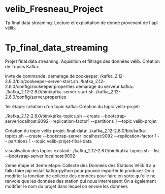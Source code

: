 # velib_Fresneau_Project
Tp final data streaming. Lecture et exploitation de donné provenant de l'api vélib. 
# Tp_final_data_streaming
Projet final data streaming. Aquisition et filtrage des données vélib.
Création de Topics Kafka:


invte de commande:
démarage de zookeeper: /kafka_2.12-2.6.0/bin/zookeeper-server-start.sh ./kafka_2.12-2.6.0/config/zookeeper.properties
démarage du serveur kafka:: ./kafka_2.12-2.6.0/bin/kafka-server-start.sh ./kafka_2.12-2.6.0/config/server.properties


1er étape: création d'un topic kafka:
Création du topic  velib-projet:

./kafka_2.12-2.6.0/bin/kafka-topics.sh --create --bootstrap-serverlocalhost:9092--replication-factor1 --partitions 1 --topic velib-projet




Création du topic velib-projet-final-data:
./kafka_2.12-2.6.0/bin/kafka-topics.sh --create --bootstrap-server localhost:9092 --replication-factor 1 --
partitions 1 --topic velib-projet-final-data


visualisation des topics existant: 
./kafka_2.12-2.6.0/bin/kafka-topics.sh --list --bootstrap-server localhost:9092

2eme étape et 3eme étape:  Collecte des Données des Stations Vélib
Il a a fallu faire pip install kafka-python pour pouvoir importer le producer 
On a modifier la fonction de collecte des données pour faire en sorte qu'elle ne renvoie que les données des station qui  nous interressent 
On a également modifier le nom du projet dans lequel on envoie les données 

